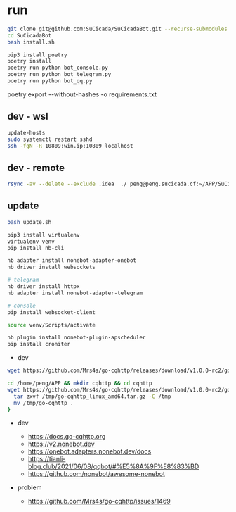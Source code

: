 # run
```bash
git clone git@github.com:SuCicada/SuCicadaBot.git --recurse-submodules
cd SuCicadaBot
bash install.sh

pip3 install poetry 
poetry install
poetry run python bot_console.py
poetry run python bot_telegram.py
poetry run python bot_qq.py
```
poetry export --without-hashes -o requirements.txt

## dev - wsl
```bash
update-hosts
sudo systemctl restart sshd
ssh -fgN -R 10809:win.ip:10809 localhost
```

## dev - remote
```bash
rsync -av --delete --exclude .idea  ./ peng@peng.sucicada.cf:~/APP/SuCicadaBot
```

## update
```bash
bash update.sh
```



```bash
pip3 install virtualenv
virtualenv venv
pip install nb-cli

nb adapter install nonebot-adapter-onebot
nb driver install websockets 

# telegram
nb driver install httpx
nb adapter install nonebot-adapter-telegram

# console
pip install websocket-client

source venv/Scripts/activate
```

```bash
nb plugin install nonebot-plugin-apscheduler
pip install croniter
```

- dev
```bash
wget https://github.com/Mrs4s/go-cqhttp/releases/download/v1.0.0-rc2/go-cqhttp_windows_amd64.exe

cd /home/peng/APP && mkdir cqhttp && cd cqhttp
wget https://github.com/Mrs4s/go-cqhttp/releases/download/v1.0.0-rc2/go-cqhttp_linux_amd64.tar.gz -O /tmp/go-cqhttp_linux_amd64.tar.gz && {
  tar zxvf /tmp/go-cqhttp_linux_amd64.tar.gz -C /tmp  
  mv /tmp/go-cqhttp .
} 
```

- dev
  - https://docs.go-cqhttp.org
  - https://v2.nonebot.dev
  - https://onebot.adapters.nonebot.dev/docs
  - https://tianli-blog.club/2021/06/08/qqbot/#%E5%8A%9F%E8%83%BD
  - https://github.com/nonebot/awesome-nonebot

- problem
  - https://github.com/Mrs4s/go-cqhttp/issues/1469

